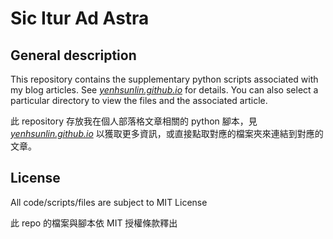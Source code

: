 # Sic Itur Ad Astra

## General description
This repository contains the supplementary python scripts associated with my blog articles. See <a href = 'https://yenhsunlin.github.io/'>*yenhsunlin.github.io*</a> for details. You can also select a particular directory to view the files and the associated article.

此 repository 存放我在個人部落格文章相關的 python 腳本，見 <a href = 'https://yenhsunlin.github.io/'>*yenhsunlin.github.io*</a> 以獲取更多資訊，或直接點取對應的檔案夾來連結到對應的文章。

## License

All code/scripts/files are subject to MIT License

此 repo 的檔案與腳本依 MIT 授權條款釋出
